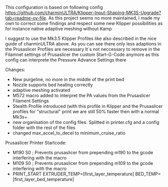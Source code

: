 This configuration is based on following config https://github.com/charminULTRA/Klipper-Input-Shaping-MK3S-Upgrade?tab=readme-ov-file.
As this project seems no more maintained, I made my own to correct some findings and respect some new Klipper possibilities as for instance native adaptive meshing without Kamp

I suggest to use the Mk3.5 Klipper Profiles like also described in the nice guide of charminULTRA above. As you can see there only less adaptions in the Prusaslicer Profiles are necessary
It´s not neccessary to remove in the Filamnet settings of Prusaslicer the custom Start-G-Code anymore as this config can interprete the Pressure Advance Settings there

Changes:
- New purgeline, no more in the middle of the print bed
- Nozzle supports bed heating correctly
- adaptive meshing activated
- M572 macro added to interpret the PA values from the Prusaslicer Filament Settings
- Stealth Profile introduced (with this profile in Klipper and the Prusaslicer profiles for "structural" print we are still 50% faster then with a normal Mk3s+
- new organisation of the config files. Splitted in printer.cfg and a config folder with the rest of the files
- changed max_accel_to_decel to minimum_cruise_ratio


Prusaslicer Printer Startcode:
- M190 S0 ; Prevents prusaslicer from prepending m190 to the gcode interfering with the macro
- M109 S0 ; Prevents prusaslicer from prepending m109 to the gcode interfering with the macro
- PRINT_START EXTRUDER_TEMP=[first_layer_temperature] BED_TEMP=[first_layer_bed_temperature]
